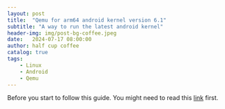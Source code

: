 ```yaml
---
layout: post
title:  "Qemu for arm64 android kernel version 6.1"
subtitle: "A way to run the latest android kernel"
header-img: img/post-bg-coffee.jpeg
date:   2024-07-17 08:00:00
author: half cup coffee
catalog: true
tags:	
    - Linux
    - Android
    - Qemu
---
```


Before you start to follow this guide. You might need to read this [link](https://huangweiliang.github.io/2022/09/30/qemu-android-kernel/) first.


